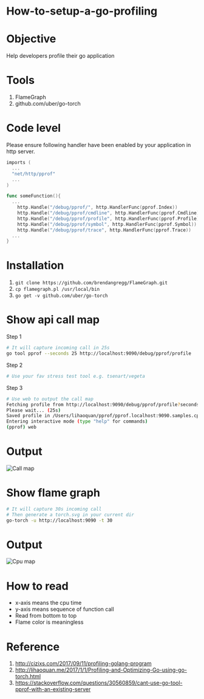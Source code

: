 # How-to-setup-a-go-profiling

# Objective
Help developers profile their go application

# Tools
1. FlameGraph
1. github.com/uber/go-torch

# Code level
Please ensure following handler have been enabled by your application in http server.
```go
imports (
  ...
  "net/http/pprof"
  ...
)

func someFunction(){
  ...
	http.Handle("/debug/pprof/", http.HandlerFunc(pprof.Index))
	http.Handle("/debug/pprof/cmdline", http.HandlerFunc(pprof.Cmdline))
	http.Handle("/debug/pprof/profile", http.HandlerFunc(pprof.Profile))
	http.Handle("/debug/pprof/symbol", http.HandlerFunc(pprof.Symbol))
	http.Handle("/debug/pprof/trace", http.HandlerFunc(pprof.Trace))
  ...
}
```

# Installation
1. ```git clone https://github.com/brendangregg/FlameGraph.git```
1. ```cp flamegraph.pl /usr/local/bin```
1. ```go get -v github.com/uber/go-torch```

# Show api call map
Step 1
```sh
# It will capture incoming call in 25s
go tool pprof --seconds 25 http://localhost:9090/debug/pprof/profile
```
Step 2
```sh
# Use your fav stress test tool e.g. tsenart/vegeta
```

Step 3 
```sh
# Use web to output the call map
Fetching profile from http://localhost:9090/debug/pprof/profile?seconds=25
Please wait... (25s)
Saved profile in /Users/lihaoquan/pprof/pprof.localhost:9090.samples.cpu.014.pb.gz
Entering interactive mode (type "help" for commands)
(pprof) web
```

# Output
![Call map](https://i.imgur.com/ibhsK7a.png)
# Show flame graph
```sh
# It will capture 30s incoming call
# Then generate a torch.svg in your current dir
go-torch -u http://localhost:9090 -t 30
```
# Output
![Cpu map](https://i.imgur.com/6VtscMY.png)

# How to read
- x-axis means the cpu time
- y-axis means sequence of function call
- Read from bottom to top
- Flame color is meaningless

# Reference
1. http://cizixs.com/2017/09/11/profiling-golang-program
1. http://lihaoquan.me/2017/1/1/Profiling-and-Optimizing-Go-using-go-torch.html
1. https://stackoverflow.com/questions/30560859/cant-use-go-tool-pprof-with-an-existing-server
